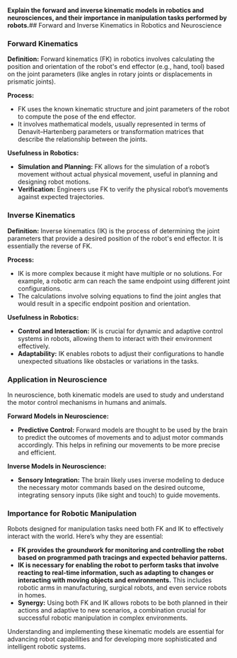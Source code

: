 **Explain the forward and inverse kinematic models in robotics and neurosciences, and their importance in manipulation tasks performed by robots.**## Forward and Inverse Kinematics in Robotics and Neuroscience

### Forward Kinematics

**Definition:**
Forward kinematics (FK) in robotics involves calculating the position and orientation of the robot's end effector (e.g., hand, tool) based on the joint parameters (like angles in rotary joints or displacements in prismatic joints). 

**Process:**
- FK uses the known kinematic structure and joint parameters of the robot to compute the pose of the end effector.
- It involves mathematical models, usually represented in terms of Denavit–Hartenberg parameters or transformation matrices that describe the relationship between the joints.

**Usefulness in Robotics:**
- **Simulation and Planning:** FK allows for the simulation of a robot’s movement without actual physical movement, useful in planning and designing robot motions.
- **Verification:** Engineers use FK to verify the physical robot’s movements against expected trajectories.

### Inverse Kinematics

**Definition:**
Inverse kinematics (IK) is the process of determining the joint parameters that provide a desired position of the robot's end effector. It is essentially the reverse of FK.

**Process:**
- IK is more complex because it might have multiple or no solutions. For example, a robotic arm can reach the same endpoint using different joint configurations.
- The calculations involve solving equations to find the joint angles that would result in a specific endpoint position and orientation.

**Usefulness in Robotics:**
- **Control and Interaction:** IK is crucial for dynamic and adaptive control systems in robots, allowing them to interact with their environment effectively.
- **Adaptability:** IK enables robots to adjust their configurations to handle unexpected situations like obstacles or variations in the tasks.

### Application in Neuroscience

In neuroscience, both kinematic models are used to study and understand the motor control mechanisms in humans and animals.

**Forward Models in Neuroscience:**
- **Predictive Control:** Forward models are thought to be used by the brain to predict the outcomes of movements and to adjust motor commands accordingly. This helps in refining our movements to be more precise and efficient.

**Inverse Models in Neuroscience:**
- **Sensory Integration:** The brain likely uses inverse modeling to deduce the necessary motor commands based on the desired outcome, integrating sensory inputs (like sight and touch) to guide movements.

### Importance for Robotic Manipulation

Robots designed for manipulation tasks need both FK and IK to effectively interact with the world. Here’s why they are essential:

- **FK provides the groundwork for monitoring and controlling the robot based on programmed path tracings and expected behavior patterns.**
- **IK is necessary for enabling the robot to perform tasks that involve reacting to real-time information, such as adapting to changes or interacting with moving objects and environments.** This includes robotic arms in manufacturing, surgical robots, and even service robots in homes.
- **Synergy:** Using both FK and IK allows robots to be both planned in their actions and adaptive to new scenarios, a combination crucial for successful robotic manipulation in complex environments.

Understanding and implementing these kinematic models are essential for advancing robot capabilities and for developing more sophisticated and intelligent robotic systems.